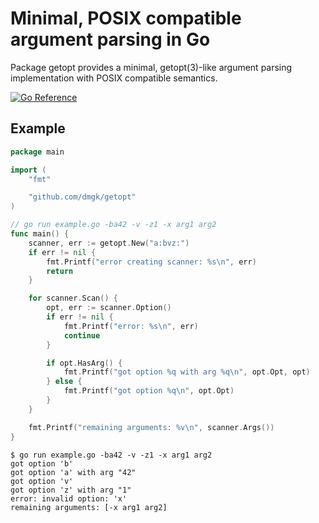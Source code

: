 # Minimal, POSIX compatible argument parsing in Go

Package getopt provides a minimal, getopt(3)-like argument parsing implementation with POSIX compatible semantics.

[![Go Reference](https://pkg.go.dev/badge/github.com/dmgk/getopt.svg)](https://pkg.go.dev/github.com/dmgk/getopt)

## Example

```go
package main

import (
	"fmt"

	"github.com/dmgk/getopt"
)

// go run example.go -ba42 -v -z1 -x arg1 arg2
func main() {
	scanner, err := getopt.New("a:bvz:")
	if err != nil {
		fmt.Printf("error creating scanner: %s\n", err)
		return
	}

	for scanner.Scan() {
		opt, err := scanner.Option()
		if err != nil {
			fmt.Printf("error: %s\n", err)
			continue
		}

		if opt.HasArg() {
			fmt.Printf("got option %q with arg %q\n", opt.Opt, opt)
		} else {
			fmt.Printf("got option %q\n", opt.Opt)
		}
	}

	fmt.Printf("remaining arguments: %v\n", scanner.Args())
}
```

```
$ go run example.go -ba42 -v -z1 -x arg1 arg2
got option 'b'
got option 'a' with arg "42"
got option 'v'
got option 'z' with arg "1"
error: invalid option: 'x'
remaining arguments: [-x arg1 arg2]
```
